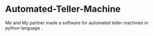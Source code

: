 # Automated-Teller-Machine
Me and My partner  made a software for automated teller machines in python language .
